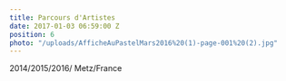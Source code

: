 ```yaml
---
title: Parcours d'Artistes
date: 2017-01-03 06:59:00 Z
position: 6
photo: "/uploads/AfficheAuPastelMars2016%20(1)-page-001%20(2).jpg"
---
```


2014/2015/2016/ Metz/France